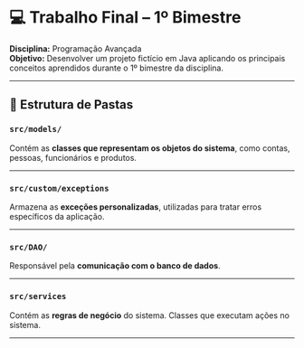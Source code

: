 # 💻 Trabalho Final – 1º Bimestre  
**Disciplina:** Programação Avançada  
**Objetivo:** Desenvolver um projeto fictício em Java aplicando os principais conceitos aprendidos durante o 1º bimestre da disciplina.

---

## 📁 Estrutura de Pastas

### `src/models/`  
Contém as **classes que representam os objetos do sistema**, como contas, pessoas, funcionários e produtos.

---

### `src/custom/exceptions`
Armazena as **exceções personalizadas**, utilizadas para tratar erros específicos da aplicação.

---

### `src/DAO/`
Responsável pela **comunicação com o banco de dados**. 

---

### `src/services`
Contém as **regras de negócio** do sistema. Classes que executam ações no sistema.

---